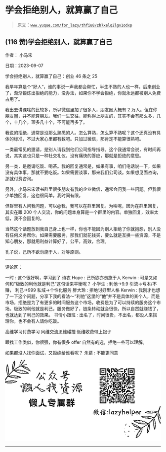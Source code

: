 # 学会拒绝别人，就算赢了自己

> 原文：[`www.yuque.com/for_lazy/thfiu8/zh7xelq2lgv1odxp`](https://www.yuque.com/for_lazy/thfiu8/zh7xelq2lgv1odxp)

## (116 赞)学会拒绝别人，就算赢了自己

作者： 小马宋

日期：2023-09-07

学会拒绝别人，就算赢了自己：创业 46 条之 25

我早年算是个“好人”，谁的事说一声我都会帮忙，半生不熟的人也一样。后来创业了，渐渐锻炼出拒绝的能力，没办法，如果你不学会拒绝，你就永远都被别人免费占用了。

我出去讲课啥的比较多，所以微信里加了很多人，朋友圈大概有 2 万人。但在你朋友圈，并不能算朋友。我们一生交往，能称得上朋友的，其实不会有那么多，几个，十几个，顶多几十个，不可能再多了。

我说的拒绝，通常是没那么熟悉的人。怎么算熟，怎么算不熟呢？这个还真没有具体的标准，不过大家心里都有数吧。只加过微信，那肯定不能算很熟吧。

一类最常见的邀请，是别人请我到他们公司指导指导。这个我通常会说，有时间再说，其实这也只是一种社交礼仪，没有痛快的答应，那就是拒绝的意思。

另一类，是邀请吃饭、喝茶。我的回复通常是，如果有事，咱们电话说一下，如果没有具体事，那就不要吃饭。如果需要谈事，那来我们公司谈。如果想见面咨询，那就付费咨询。

另外，小马宋宋读书群里很多朋友有我的企业微信，通常会问我一些问题。但我很少单独回复，这也很简单，我时间有限。

但群里有人问我问题，可以@我，我可以在群里回复。为啥呢，因为在群里回复，其实在跟 200 个人交流，你的问题本身算是一个群里的内容。单独回复，效率太低，我不会回复的。

当然这个话题放到我自己身上也一样，你也不能因为别人拒绝了你就抱怨，别人没有任何义务帮你。如果需要服务，那我们就花钱买，要么就是互换一些资源，不是知心朋友，那就用利益计算好了，公平，高效，合理。

孔子说，己所不欲勿施于人，对等原则。

* * *

评论区：

一时 : 这个很好啊，学习到了
诗农 Hope : 己所欲亦勿施于人
Kerwin : 可是又如何和“极致的利他就是利己”这句话来平衡呢？
小学生 : 利他→9.9 引流→亏本/不赚，
利己→999 私域→个性化服务
胖大玲 : 拒绝讨好型人格
Kerwin : 我刚才也想了一下这个问题，分享下我的看法～“利他”这里的“他”并不是具体的某个人，而是市场，拒绝是为了有更多的时间服务这个市场，收费是为了可以持续的服务这个市场。极致的利他就是利己，服务做好了，链条转动就会很快，所以自然就赚钱了，也就达到了利己的效果。
书情小跟班 : 出名了，时间很贵，不出名，都没人来搭理你，也不会有人请你吃饭。

高维学习付费学习
同维交流思维碰撞
低维收费带上银子

跟找工作类似，你很强，你有很多 offer 自然有的选，拒绝一些可以理解。

如果都没人找你面试，又拒绝给谁看呢？
朱葛 : 不能更同意

![](img/1c37d505930596d12a88ab23e11aa07a.png)

* * *